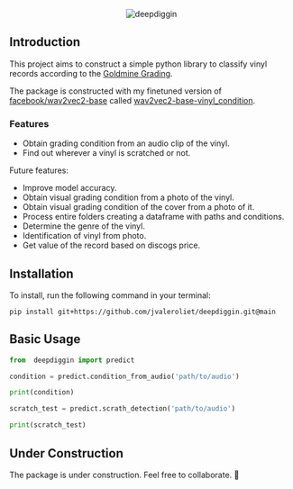 <p align="center">
  <picture>
    <img alt="deepdiggin" src="https://jvaleroliet.github.io/images/deepdiggin-large.png" style="max-width: 100%;">
  </picture>
</p>

## Introduction

This project aims to construct a simple python library to classify vinyl records according to the [Goldmine Grading](https://www.goldminemag.com/collector-resources/record-grading-101).

The package is constructed with my finetuned version of [facebook/wav2vec2-base](https://huggingface.co/facebook/wav2vec2-base) called [wav2vec2-base-vinyl_condition](https://huggingface.co/jvalero/wav2vec2-base-vinyl_condition).

### Features

- Obtain grading condition from an audio clip of the vinyl.
- Find out wherever a vinyl is scratched or not.

Future features:

- Improve model accuracy.
- Obtain visual grading condition from a photo of the vinyl.
- Obtain visual grading condition of the cover from a photo of it.
- Process entire folders creating a dataframe with paths and conditions.
- Determine the genre of the vinyl.
- Identification of vinyl from photo.
- Get value of the record based on discogs price.

## Installation

To install, run the following command in your terminal:

`pip install git+https://github.com/jvaleroliet/deepdiggin.git@main`

## Basic Usage

```python
from  deepdiggin import predict

condition = predict.condition_from_audio('path/to/audio')

print(condition)

scratch_test = predict.scrath_detection('path/to/audio')

print(scratch_test)
```

## Under Construction

The package is under construction. Feel free to collaborate. 🎵

